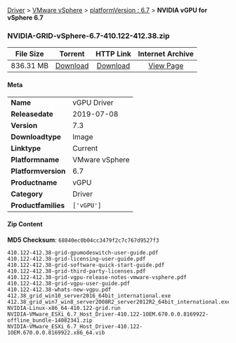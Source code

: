 
[Driver](/README.md)  >  [VMware vSphere](/index/Driver/VMware_vSphere.md)  >  [platformVersion : 6.7](/index/Driver/VMware_vSphere/6.7.md)  >  **NVIDIA vGPU for vSphere 6.7**


### NVIDIA-GRID-vSphere-6.7-410.122-412.38.zip

| **File Size** | **Torrent**  | **HTTP Link** | **Internet Archive** |
|:-------------:|:------------:|:-------------:|:--------------------:|
| 836.31 MB |  [Download](https://archive.org/download/nvgpu_NVIDIA-GRID-vSphere-6.7-410.122-412.38.zip/nvgpu_NVIDIA-GRID-vSphere-6.7-410.122-412.38.zip_archive.torrent)       | [Download](https://archive.org/compress/nvgpu_NVIDIA-GRID-vSphere-6.7-410.122-412.38.zip) | [View Page](https://archive.org/details/nvgpu_NVIDIA-GRID-vSphere-6.7-410.122-412.38.zip)       |

#### Meta

<table>
<tr><td><strong>Name</strong></td><td>vGPU Driver</td></tr>
<tr><td><strong>Releasedate</strong></td><td>2019-07-08</td></tr>
<tr><td><strong>Version</strong></td><td>7.3</td></tr>
<tr><td><strong>Downloadtype</strong></td><td>Image</td></tr>
<tr><td><strong>Linktype</strong></td><td>Current</td></tr>
<tr><td><strong>Platformname</strong></td><td>VMware vSphere</td></tr>
<tr><td><strong>Platformversion</strong></td><td>6.7</td></tr>
<tr><td><strong>Productname</strong></td><td>vGPU</td></tr>
<tr><td><strong>Category</strong></td><td>Driver</td></tr>
<tr><td><strong>Productfamilies</strong></td><td><code>['vGPU']</code></td></tr>
</table>

#### Zip Content

**MD5 Checksum**: `68840ec0b04cc3479f2c7c767d9527f3`

```text
410.122-412.38-grid-gpumodeswitch-user-guide.pdf
410.122-412.38-grid-licensing-user-guide.pdf
410.122-412.38-grid-software-quick-start-guide.pdf
410.122-412.38-grid-third-party-licenses.pdf
410.122-412.38-grid-vgpu-release-notes-vmware-vsphere.pdf
410.122-412.38-grid-vgpu-user-guide.pdf
410.122-412.38-whats-new-vgpu.pdf
412.38_grid_win10_server2016_64bit_international.exe
412.38_grid_win7_win8_server2008R2_server2012R2_64bit_international.exe
NVIDIA-Linux-x86_64-410.122-grid.run
NVIDIA-VMware_ESXi_6.7_Host_Driver-410.122-1OEM.670.0.0.8169922-offline_bundle-14082341.zip
NVIDIA-VMware_ESXi_6.7_Host_Driver-410.122-1OEM.670.0.0.8169922.x86_64.vib
```